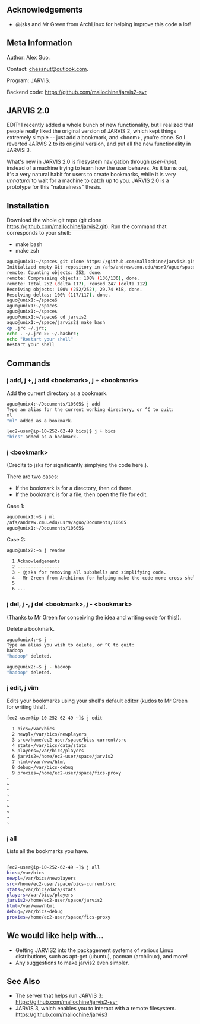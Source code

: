 Acknowledgements
----------------
- @jsks and Mr Green from ArchLinux for helping improve this code a lot!

Meta Information
-------------------
Author: Alex Guo.

Contact: chessnut@outlook.com.

Program: JARVIS.

Backend code: https://github.com/mallochine/jarvis2-svr

JARVIS 2.0
----------

EDIT: I recently added a whole bunch of new functionality, but I realized that
people really liked the original version of JARVIS 2, which kept things
extremely simple -- just add a bookmark, and \<boom\>, you're done.
So I reverted JARVIS 2 to its original version, and put all the new
functionality in JARVIS 3.

What's new in JARVIS 2.0 is filesystem navigation through _user-input_,
instead of a machine trying to learn how the user behaves. As it turns out, it's a
very natural habit for users to create bookmarks, while it is very _unnatural_ to wait
for a machine to catch up to you. JARVIS 2.0 is a prototype for this "naturalness"
thesis.


Installation
-------------
Download the whole git repo (git clone https://github.com/mallochine/jarvis2.git).
Run the command that corresponds to your shell:

- make bash 
- make zsh 

```bash
aguo@unix1:~/space$ git clone https://github.com/mallochine/jarvis2.git
Initialized empty Git repository in /afs/andrew.cmu.edu/usr9/aguo/space/jarvis2/.git/
remote: Counting objects: 252, done.
remote: Compressing objects: 100% (136/136), done.
remote: Total 252 (delta 117), reused 247 (delta 112)
Receiving objects: 100% (252/252), 29.74 KiB, done.
Resolving deltas: 100% (117/117), done.
aguo@unix1:~/space$
aguo@unix1:~/space$
aguo@unix1:~/space$
aguo@unix1:~/space$ cd jarvis2
aguo@unix1:~/space/jarvis2$ make bash
cp .jrc ~/.jrc;
echo . ~/.jrc >> ~/.bashrc;
echo "Restart your shell"
Restart your shell
```

Commands
----------
### j add, j +, j add \<bookmark\>, j + \<bookmark\>

Add the current directory as a bookmark.

```bash
aguo@unix4:~/Documents/10605$ j add
Type an alias for the current working directory, or ^C to quit:
ml
"ml" added as a bookmark.
```

```bash
[ec2-user@ip-10-252-62-49 bics]$ j + bics
"bics" added as a bookmark.
```

### j \<bookmark\>

(Credits to jsks for significantly simplying the code here.).

There are two cases:

- If the bookmark is for a directory, then cd there.
- If the bookmark is for a file, then open the file for edit.

Case 1:
```bash
aguo@unix1:~$ j ml
/afs/andrew.cmu.edu/usr9/aguo/Documents/10605
aguo@unix1:~/Documents/10605$
```

Case 2:

```bash
aguo@unix2:~$ j readme
```

```bash
  1 Acknowledgements
  2 ----------------
  3 - @jsks for removing all subshells and simplifying code.
  4 - Mr Green from ArchLinux for helping make the code more cross-shell.
  5 
  6 ...
```

### j del, j -, j del \<bookmark\>, j - \<bookmark\>

(Thanks to Mr Green for conceiving the idea and writing code for this!).

Delete a bookmark.

```bash
aguo@unix4:~$ j -
Type an alias you wish to delete, or ^C to quit:
hadoop
"hadoop" deleted.
```

```bash
aguo@unix2:~$ j - hadoop
"hadoop" deleted.
```

### j edit, j vim

Edits your bookmarks using your shell's default editor (kudos to Mr Green for
writing this!).

```bash
[ec2-user@ip-10-252-62-49 ~]$ j edit
```

```bash
  1 bics=/var/bics
  2 newpl=/var/bics/newplayers
  3 src=/home/ec2-user/space/bics-current/src
  4 stats=/var/bics/data/stats
  5 players=/var/bics/players
  6 jarvis2=/home/ec2-user/space/jarvis2
  7 html=/var/www/html
  8 debug=/var/bics-debug
  9 proxies=/home/ec2-user/space/fics-proxy
~
~
~
~
~
~
~
~
~

```

### j all

Lists all the bookmarks you have.

```bash

[ec2-user@ip-10-252-62-49 ~]$ j all
bics=/var/bics
newpl=/var/bics/newplayers
src=/home/ec2-user/space/bics-current/src
stats=/var/bics/data/stats
players=/var/bics/players
jarvis2=/home/ec2-user/space/jarvis2
html=/var/www/html
debug=/var/bics-debug
proxies=/home/ec2-user/space/fics-proxy
```

We would like help with...
---------------------------
- Getting JARVIS2 into the packagement systems of various Linux distributions,
such as apt-get (ubuntu), pacman (archlinux), and more!
- Any suggestions to make jarvis2 even simpler.

See Also
----------

- The server that helps run JARVIS 3: https://github.com/mallochine/jarvis2-svr
- JARVIS 3, which enables you to interact with a remote filesystem. https://github.com/mallochine/jarvis3
